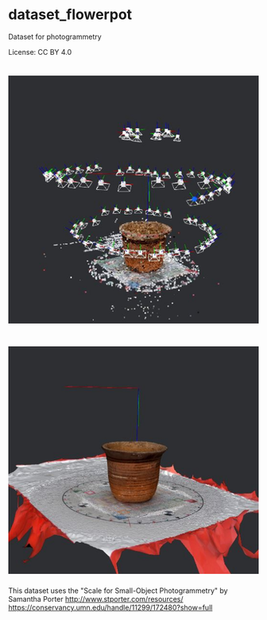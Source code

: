# dataset_flowerpot
Dataset for photogrammetry

License: CC BY 4.0

# ![flowerpot](/meshroom_results/cameraspointcloud.JPG)
# ![flowerpot](/meshroom_results/mesh.JPG)

This dataset uses the "Scale for Small-Object Photogrammetry" by Samantha Porter
http://www.stporter.com/resources/
https://conservancy.umn.edu/handle/11299/172480?show=full
